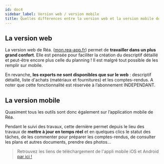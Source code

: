 ```yaml
---
id: doc4
sidebar_label: Version web / version mobile
title: Quelles différences entre la version web et la version mobile de Réa. ?
---
```


## La version web

La version web de Réa. ([mon.rea-app.fr](https://mon.rea-app.fr)) permet de **travailler dans un plus grand confort**. Elle est pensée pour faciliter la création du descriptif détaillé et peut-être encore plus celle du planning ! Il est malgré tout possible de les remplir sur mobile.

En revanche, **les exports ne sont disponibles que sur le web** : descriptif détaillé, liste d'achats (matériaux et fournitures) et les comptes-rendus. A noter que cette fonctionnalité est réservée à l’abonnement INDEPENDANT.

## La version mobile

Quasiment tous les outils sont donc également sur l’application mobile de Réa. 

Pendant le suivi des travaux, cette dernière permet depuis le lieu des travaux de **mettre à jour en temps réel** et en quelques clics le statut des tâches, de les commenter pour préparer les comptes-rendus, de consulter les plans et autres documents, prendre des photos...

> Retrouvez les liens de téléchargement de l'appli mobile iOS et Android [par ici !](doc3.md)
